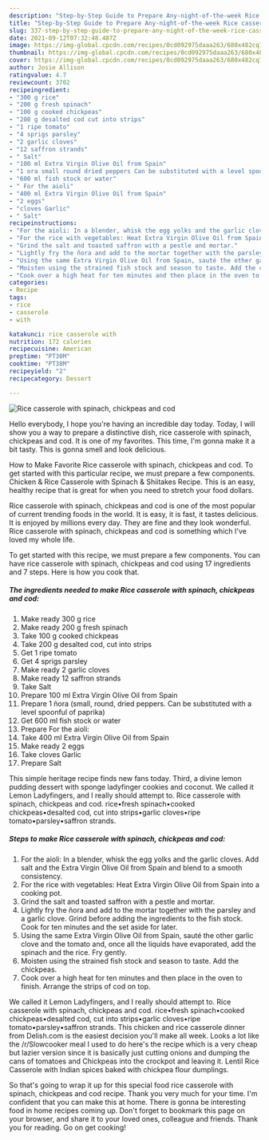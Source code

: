 ```yaml
---
description: "Step-by-Step Guide to Prepare Any-night-of-the-week Rice casserole with spinach, chickpeas and cod"
title: "Step-by-Step Guide to Prepare Any-night-of-the-week Rice casserole with spinach, chickpeas and cod"
slug: 337-step-by-step-guide-to-prepare-any-night-of-the-week-rice-casserole-with-spinach-chickpeas-and-cod
date: 2021-09-12T07:32:48.487Z
image: https://img-global.cpcdn.com/recipes/0cd092975daaa263/680x482cq70/rice-casserole-with-spinach-chickpeas-and-cod-recipe-main-photo.jpg
thumbnail: https://img-global.cpcdn.com/recipes/0cd092975daaa263/680x482cq70/rice-casserole-with-spinach-chickpeas-and-cod-recipe-main-photo.jpg
cover: https://img-global.cpcdn.com/recipes/0cd092975daaa263/680x482cq70/rice-casserole-with-spinach-chickpeas-and-cod-recipe-main-photo.jpg
author: Josie Allison
ratingvalue: 4.7
reviewcount: 3702
recipeingredient:
- "300 g rice"
- "200 g fresh spinach"
- "100 g cooked chickpeas"
- "200 g desalted cod cut into strips"
- "1 ripe tomato"
- "4 sprigs parsley"
- "2 garlic cloves"
- "12 saffron strands"
- " Salt"
- "100 ml Extra Virgin Olive Oil from Spain"
- "1 ora small round dried peppers Can be substituted with a level spoonful of paprika"
- "600 ml fish stock or water"
- " For the aioli"
- "400 ml Extra Virgin Olive Oil from Spain"
- "2 eggs"
- "cloves Garlic"
- " Salt"
recipeinstructions:
- "For the aioli: In a blender, whisk the egg yolks and the garlic cloves. Add salt and the Extra Virgin Olive Oil from Spain and blend to a smooth consistency."
- "For the rice with vegetables: Heat Extra Virgin Olive Oil from Spain into a cooking pot."
- "Grind the salt and toasted saffron with a pestle and mortar."
- "Lightly fry the ñora and add to the mortar together with the parsley and a garlic clove. Grind before adding the ingredients to the fish stock. Cook for ten minutes and the set aside for later."
- "Using the same Extra Virgin Olive Oil from Spain, sauté the other garlic clove and the tomato and, once all the liquids have evaporated, add the spinach and the rice. Fry gently."
- "Moisten using the strained fish stock and season to taste. Add the chickpeas."
- "Cook over a high heat for ten minutes and then place in the oven to finish. Arrange the strips of cod on top."
categories:
- Recipe
tags:
- rice
- casserole
- with

katakunci: rice casserole with 
nutrition: 172 calories
recipecuisine: American
preptime: "PT30M"
cooktime: "PT38M"
recipeyield: "2"
recipecategory: Dessert

---
```



![Rice casserole with spinach, chickpeas and cod](https://img-global.cpcdn.com/recipes/0cd092975daaa263/680x482cq70/rice-casserole-with-spinach-chickpeas-and-cod-recipe-main-photo.jpg)

Hello everybody, I hope you're having an incredible day today. Today, I will show you a way to prepare a distinctive dish, rice casserole with spinach, chickpeas and cod. It is one of my favorites. This time, I'm gonna make it a bit tasty. This is gonna smell and look delicious.

How to Make Favorite Rice casserole with spinach, chickpeas and cod. To get started with this particular recipe, we must prepare a few components. Chicken &amp; Rice Casserole with Spinach &amp; Shiitakes Recipe. This is an easy, healthy recipe that is great for when you need to stretch your food dollars.

Rice casserole with spinach, chickpeas and cod is one of the most popular of current trending foods in the world. It is easy, it is fast, it tastes delicious. It is enjoyed by millions every day. They are fine and they look wonderful. Rice casserole with spinach, chickpeas and cod is something which I've loved my whole life.


To get started with this recipe, we must prepare a few components. You can have rice casserole with spinach, chickpeas and cod using 17 ingredients and 7 steps. Here is how you cook that.

<!--inarticleads1-->

##### The ingredients needed to make Rice casserole with spinach, chickpeas and cod:

1. Make ready 300 g rice
1. Make ready 200 g fresh spinach
1. Take 100 g cooked chickpeas
1. Take 200 g desalted cod, cut into strips
1. Get 1 ripe tomato
1. Get 4 sprigs parsley
1. Make ready 2 garlic cloves
1. Make ready 12 saffron strands
1. Take  Salt
1. Prepare 100 ml Extra Virgin Olive Oil from Spain
1. Prepare 1 ñora (small, round, dried peppers. Can be substituted with a level spoonful of paprika)
1. Get 600 ml fish stock or water
1. Prepare  For the aioli:
1. Take 400 ml Extra Virgin Olive Oil from Spain
1. Make ready 2 eggs
1. Take cloves Garlic
1. Prepare  Salt


This simple heritage recipe finds new fans today. Third, a divine lemon pudding dessert with sponge ladyfinger cookies and coconut. We called it Lemon Ladyfingers, and I really should attempt to. Rice casserole with spinach, chickpeas and cod. rice•fresh spinach•cooked chickpeas•desalted cod, cut into strips•garlic cloves•ripe tomato•parsley•saffron strands. 

<!--inarticleads2-->

##### Steps to make Rice casserole with spinach, chickpeas and cod:

1. For the aioli: In a blender, whisk the egg yolks and the garlic cloves. Add salt and the Extra Virgin Olive Oil from Spain and blend to a smooth consistency.
1. For the rice with vegetables: Heat Extra Virgin Olive Oil from Spain into a cooking pot.
1. Grind the salt and toasted saffron with a pestle and mortar.
1. Lightly fry the ñora and add to the mortar together with the parsley and a garlic clove. Grind before adding the ingredients to the fish stock. Cook for ten minutes and the set aside for later.
1. Using the same Extra Virgin Olive Oil from Spain, sauté the other garlic clove and the tomato and, once all the liquids have evaporated, add the spinach and the rice. Fry gently.
1. Moisten using the strained fish stock and season to taste. Add the chickpeas.
1. Cook over a high heat for ten minutes and then place in the oven to finish. Arrange the strips of cod on top.


We called it Lemon Ladyfingers, and I really should attempt to. Rice casserole with spinach, chickpeas and cod. rice•fresh spinach•cooked chickpeas•desalted cod, cut into strips•garlic cloves•ripe tomato•parsley•saffron strands. This chicken and rice casserole dinner from Delish.com is the easiest decision you&#39;ll make all week. Looks a lot like the /r/Slowcooker meal I used to do here&#39;s the recipe which is a very cheap but lazier version since it is basically just cutting onions and dumping the cans of tomatoes and Chickpeas into the crockpot and leaving it. Lentil Rice Casserole with Indian spices baked with chickpea flour dumplings. 

So that's going to wrap it up for this special food rice casserole with spinach, chickpeas and cod recipe. Thank you very much for your time. I'm confident that you can make this at home. There is gonna be interesting food in home recipes coming up. Don't forget to bookmark this page on your browser, and share it to your loved ones, colleague and friends. Thank you for reading. Go on get cooking!
